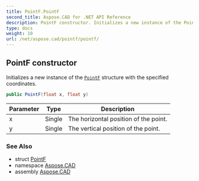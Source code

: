 ```yaml
---
title: PointF.PointF
second_title: Aspose.CAD for .NET API Reference
description: PointF constructor. Initializes a new instance of the PointF structure with the specified coordinates
type: docs
weight: 10
url: /net/aspose.cad/pointf/pointf/
---
```

## PointF constructor

Initializes a new instance of the [`PointF`](../) structure with the specified coordinates.

```csharp
public PointF(float x, float y)
```

| Parameter | Type | Description |
| --- | --- | --- |
| x | Single | The horizontal position of the point. |
| y | Single | The vertical position of the point. |

### See Also

* struct [PointF](../)
* namespace [Aspose.CAD](../../pointf/)
* assembly [Aspose.CAD](../../../)


